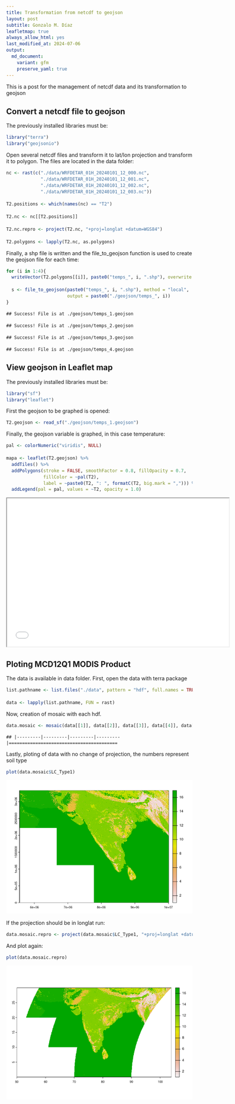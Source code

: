 ```yaml
---
title: Transformation from netcdf to geojson
layout: post
subtitle: Gonzalo M. Díaz
leafletmap: true
always_allow_html: yes
last_modified_at: 2024-07-06
output: 
  md_document:
    variant: gfm
    preserve_yaml: true
---
```


This is a post for the management of netcdf data and its transformation to geojson


## Convert a netcdf file to geojson

The previously installed libraries must be:

``` r
library("terra")
library("geojsonio")
```

Open several netcdf files and transform it to lat/lon projection and
transform it to polygon. The files are located in the data folder:

``` r
nc <- rast(c("./data/WRFDETAR_01H_20240101_12_000.nc",
             "./data/WRFDETAR_01H_20240101_12_001.nc",
             "./data/WRFDETAR_01H_20240101_12_002.nc",
             "./data/WRFDETAR_01H_20240101_12_003.nc"))

T2.positions <- which(names(nc) == "T2")

T2.nc <- nc[[T2.positions]]

T2.nc.repro <- project(T2.nc, "+proj=longlat +datum=WGS84")

T2.polygons <- lapply(T2.nc, as.polygons)
```

Finally, a shp file is written and the file_to_geojson function is used
to create the geojson file for each time:

``` r
for (i in 1:4){
  writeVector(T2.polygons[[i]], paste0("temps_", i, ".shp"), overwrite = TRUE)

  s <- file_to_geojson(paste0("temps_", i, ".shp"), method = "local",
                       output = paste0("./geojson/temps_", i))
}
```

    ## Success! File is at ./geojson/temps_1.geojson

    ## Success! File is at ./geojson/temps_2.geojson

    ## Success! File is at ./geojson/temps_3.geojson

    ## Success! File is at ./geojson/temps_4.geojson

## View geojson in Leaflet map

The previously installed libraries must be:

``` r
library("sf")
library("leaflet")
```

First the geojson to be graphed is opened:

``` r
T2.geojson <- read_sf("./geojson/temps_1.geojson") 
```

Finally, the geojson variable is graphed, in this case temperature:

``` r
pal <- colorNumeric("viridis", NULL)

mapa <- leaflet(T2.geojson) %>%
  addTiles() %>%
  addPolygons(stroke = FALSE, smoothFactor = 0.8, fillOpacity = 0.7,
              fillColor = ~pal(T2),
              label = ~paste0(T2, ": ", formatC(T2, big.mark = ","))) %>%
  addLegend(pal = pal, values = ~T2, opacity = 1.0)
```

<iframe src="../assets/mapa.html" width="600" height="400">
</iframe>

## Ploting MCD12Q1 MODIS Product

The data is available in data folder. First, open the data with terra
package

``` r
list.pathname <- list.files("./data", pattern = "hdf", full.names = TRUE)

data <- lapply(list.pathname, FUN = rast)
```

Now, creation of mosaic with each hdf.

``` r
data.mosaic <- mosaic(data[[1]], data[[2]], data[[3]], data[[4]], data[[5]], data[[6]], data[[7]], data[[8]], data[[9]])
```

    ## |---------|---------|---------|---------|=========================================                                          

Lastly, ploting of data with no change of projection, the numbers
represent soil type

``` r
plot(data.mosaic$LC_Type1)
```

![](../Page01_R_files/figure-gfm/unnamed-chunk-9-1.png)<!-- -->

If the projection should be in longlat run:

``` r
data.mosaic.repro <- project(data.mosaic$LC_Type1, "+proj=longlat +datum=WGS84", method = "bilinear", progress = FALSE)
```

And plot again:

``` r
plot(data.mosaic.repro)
```

![](../Page01_R_files/figure-gfm/unnamed-chunk-11-1.png)<!-- -->
